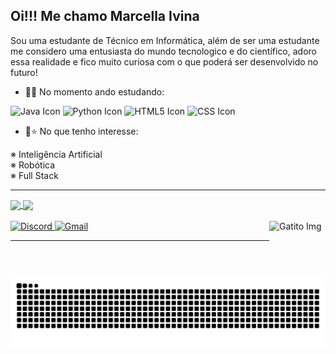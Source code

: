 ## Oi!!! Me chamo Marcella Ivina
Sou uma estudante de Técnico em Informática, além de ser uma estudante me considero uma entusiasta do mundo tecnologico e do científico, adoro essa realidade e fico muito curiosa com o que poderá ser desenvolvido no futuro! 

- 📖🌱 No momento ando estudando: <br>

<img src="https://icongr.am/devicon/java-original.svg?size=128&color=currentColor" width="40" height="40" alt="Java Icon"> <img src="https://icongr.am/devicon/python-original.svg?size=128&color=currentColor" width="40" height="40" alt="Python Icon"> <img src="https://icongr.am/devicon/html5-original.svg?size=128&color=currentColor" width="40" height="40" alt="HTML5 Icon"> <img src="https://icongr.am/devicon/css3-original.svg?size=128&color=currentColor" width="40" height="40" alt="CSS Icon">

- 🤩⭐ No que tenho interesse: <br>

※ Inteligência Artificial <br>
※ Robótica <br>
※ Full Stack <br>

<hr>
<div>
<a href="https://github.com/MarcyIvi/github-readme-stats">
  <img height=200 align="center" src="https://github-readme-stats.vercel.app/api?username=MarcyIvi&show_icons=true&theme=radical" />
</a>
<a href="https://github.com/MarcyIvi/convoychat">
  <img height=200 align="center" src="https://github-readme-stats.vercel.app/api/top-langs?username=MarcyIvi&layout=donut&langs_count=8&card_width=320i&show_icons=true&theme=radical" />
</a>
</div>

<br>



<div>
<a href="https://discord.com/invite/marcy_ivi.05" target="_blank">
  <img src="https://img.shields.io/badge/Discord-%237289DA.svg?style=for-the-badge&logo=discord&logoColor=white" alt="Discord" />
</a>  
<a href="mailto:a.ivna@aluno.ifce.edu.br" target="_blank">
  <img src="https://img.shields.io/badge/Gmail-red?style=for-the-badge&logo=gmail&logoColor=white" alt="Gmail" />
</a>

<img align="right" alt="Gatito Img" width="90" height="90" src="https://i.pinimg.com/564x/61/a8/89/61a889787b31c9ab0996a0d29f586d5a.jpg" >
</div>

<hr>
<div>
  <picture>
    <source media="(prefers-color-scheme: dark)" srcset="https://raw.githubusercontent.com/MarcyIvi/MarcyIvi/output/github-contribution-grid-snake-dark.svg">
    <source media="(prefers-color-scheme: light)" srcset="https://raw.githubusercontent.com/MarcyIvi/MarcyIvi/output/github-contribution-grid-snake.svg">
    <img alt="github contribution grid snake animation" src="https://raw.githubusercontent.com/MarcyIvi/MarcyIvi/output/github-contribution-grid-snake.svg">
  </picture>
</div>
